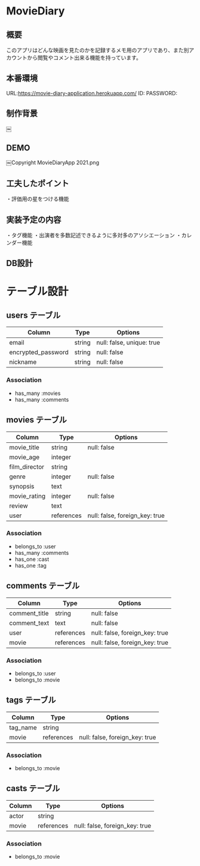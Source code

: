 # MovieDiary
  
## 概要
  
このアプリはどんな映画を見たのかを記録するメモ用のアプリであり、また別アカウントから閲覧やコメント出来る機能を持っています。
  
## 本番環境
  
URL:https://movie-diary-application.herokuapp.com/
ID:
PASSWORD:
  
## 制作背景
  
￼
## DEMO
  
￼Copyright MovieDiaryApp 2021.png
## 工夫したポイント
  
・評価用の星をつける機能
  
## 実装予定の内容
  
・タグ機能
・出演者を多数記述できるように多対多のアソシエーション
・カレンダー機能
  
## DB設計
  
  
# テーブル設計

## users テーブル

| Column             | Type    | Options                        |
| ------------------ | ------- | ------------------------------ |
| email              | string  | null: false, unique: true      |
| encrypted_password | string  | null: false                    |
| nickname           | string  | null: false                    |

### Association

- has_many :movies
- has_many :comments


## movies テーブル

| Column               | Type       | Options                        |
| -------------------- | ---------- | ------------------------------ |
| movie_title          | string     | null: false                    |
| movie_age            | integer    |                                |
| film_director        | string     |                                |
| genre                | integer    | null: false                    |
| synopsis             | text       |                                |
| movie_rating         | integer    | null: false                    |
| review               | text       |                                |
| user                 | references | null: false, foreign_key: true |

### Association

- belongs_to :user
- has_many :comments
- has_one :cast
- has_one :tag


## comments テーブル

| Column               | Type       | Options                        |
| -------------------- | ---------- | ------------------------------ |
| comment_title        | string     | null: false                    |
| comment_text         | text       | null: false                    |
| user                 | references | null: false, foreign_key: true |
| movie                | references | null: false, foreign_key: true |

### Association

- belongs_to :user
- belongs_to :movie


## tags テーブル

| Column             | Type       | Options                        |
| ------------------ | ---------- | ------------------------------ |
| tag_name           | string     |                                |
| movie              | references | null: false, foreign_key: true |

### Association

- belongs_to :movie


## casts テーブル

| Column             | Type       | Options                        |
| ------------------ | ---------- | ------------------------------ |
| actor              | string     |                                |
| movie              | references | null: false, foreign_key: true |

### Association

- belongs_to :movie

